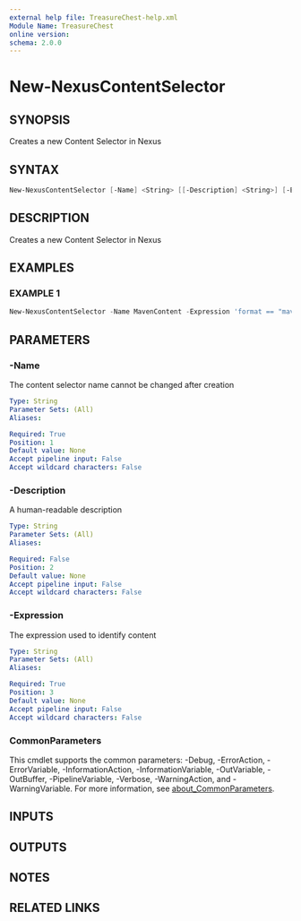 ```yaml
---
external help file: TreasureChest-help.xml
Module Name: TreasureChest
online version:
schema: 2.0.0
---
```


# New-NexusContentSelector

## SYNOPSIS

Creates a new Content Selector in Nexus

## SYNTAX

```powershell
New-NexusContentSelector [-Name] <String> [[-Description] <String>] [-Expression] <String> [<CommonParameters>]
```

## DESCRIPTION

Creates a new Content Selector in Nexus

## EXAMPLES

### EXAMPLE 1

```powershell
New-NexusContentSelector -Name MavenContent -Expression 'format == "maven2" and path =^ "/org/sonatype/nexus"'
```

## PARAMETERS

### -Name

The content selector name cannot be changed after creation

```yaml
Type: String
Parameter Sets: (All)
Aliases:

Required: True
Position: 1
Default value: None
Accept pipeline input: False
Accept wildcard characters: False
```

### -Description

A human-readable description

```yaml
Type: String
Parameter Sets: (All)
Aliases:

Required: False
Position: 2
Default value: None
Accept pipeline input: False
Accept wildcard characters: False
```

### -Expression

The expression used to identify content

```yaml
Type: String
Parameter Sets: (All)
Aliases:

Required: True
Position: 3
Default value: None
Accept pipeline input: False
Accept wildcard characters: False
```

### CommonParameters

This cmdlet supports the common parameters: -Debug, -ErrorAction, -ErrorVariable, -InformationAction, -InformationVariable, -OutVariable, -OutBuffer, -PipelineVariable, -Verbose, -WarningAction, and -WarningVariable. For more information, see [about_CommonParameters](http://go.microsoft.com/fwlink/?LinkID=113216).

## INPUTS

## OUTPUTS

## NOTES

## RELATED LINKS
